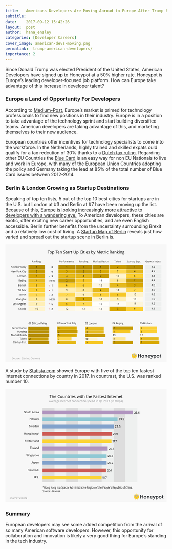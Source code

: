 ```yaml
---
title:   Americans Developers Are Moving Abroad to Europe After Trump Election
subtitle:
date:    2017-09-12 15:42:26
layout:  post
author:  hana_ensley
categories: [Developer Careers]
cover_image: american-devs-moving.png
permalink:  trump-american-developers/
importance: 2
---
```


Since Donald Trump was elected President of the United States, American Developers have signed up to Honeypot at a 50% higher rate. Honeypot is Europe’s leading developer-focused job platform. How can Europe take advantage of this increase in developer talent?

<!--more-->

### Europe a Land of Opportunity For Developers

According to [Medium-Post](https://medium.com/@danhynes/there-s-no-tech-talent-shortage-in-europe-there-s-a-smart-hiring-shortage-f9fab43a761e), Europe’s market is primed for technology professionals to find new positions in their industry.  Europe is in a position to take advantage of the technology sprint and start building diversified teams. American developers are taking advantage of this, and marketing themselves to their new audience. 

European countries offer incentives for technology specialists to come into the workforce. In the Netherlands, highly trained and skilled expats ould qualify for a tax redcution of 30% thanks to a [Dutch tax ruling](http://blog.honeypot.io/30-percent-tax-dutch-ruling/). Regarding other EU Countries the [Blue Card](http://blog.honeypot.io/EU-Bluecard-for-software-developers/) is an easy way for non EU Nationals to live and work in Europe, with many of the European Union Countries adopting the policy and Germany taking the lead at 85% of the total number of Blue Card issues between 2012-2014.

### Berlin & London Growing as Startup Destinations

Speaking of top ten lists, 5 out of the top 10 best cities for startups are in the U.S. but London at #3 and Berlin at #7 have been moving up the list. Because of this, [Europe is looking increasingly more attractive to developers with a wandering eye.](thenextweb.com) To American developers, these cities are exotic, offer exciting new career opportunities, and are even English accessible. Berlin further benefits from the uncertainty surrounding Brexit and a relatively low cost of living. A [Startup Map of Berlin](http://blog.honeypot.io/berlin-startup-map) reveals just how varied and spread out the startup scene in Berlin is.

![Top Ten Cities For Startups](/assets/images/top-ten-cities-metric-2017.png)

A study by [Statista.com](https://www.statista.com/chart/7246/the-countries-with-the-fastest-internet/) showed Europe with five of the top ten fastest internet connections by country in 2017. In countrast, the U.S. was ranked number 10.   

![Fastest Internet Top Ten](/assets/images/fastest-internet.png)

### Summary

European developers may see some added competition from the arrival of so many American software developers. However, this opportunity for collaboration and innovation is likely a very good thing for Europe’s standing in the tech industry. 







